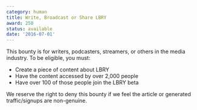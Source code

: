```yaml
---
category: human
title: Write, Broadcast or Share LBRY
award: 250
status: available
date: '2016-07-01'
---
```


This bounty is for writers, podcasters, streamers, or others in the media industry. To be eligible, you must:

- Create a piece of content about LBRY
- Have the content accessed by over 2,000 people
- Have over 100 of those people join the LBRY beta

We reserve the right to deny this bounty if we feel the article or generated traffic/signups are non-genuine.

